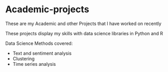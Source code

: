 # Academic-projects
These are my Academic and other Projects that I have worked on recently

 These projects display my skills with data science libraries in Python and R
 
 Data Science Methods covered:
 
 - Text and sentiment analysis
 - Clustering
 - Time series analysis
 

